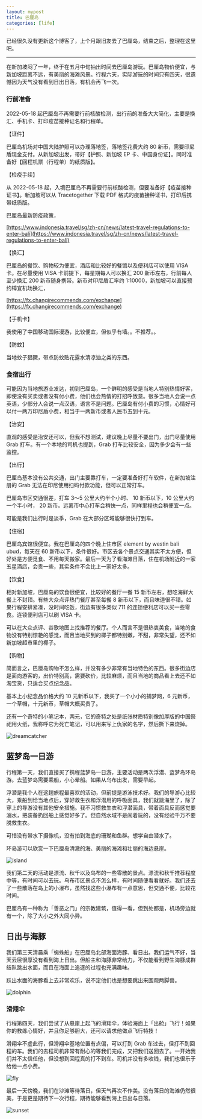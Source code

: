```yaml
---
layout: mypost
title: 巴厘岛
categories: [life]
---
```


已经很久没有更新这个博客了，上个月跟旧友去了巴厘岛，结束之后，整理在这里吧。

----

在新加坡闷了一年，终于在五月中旬抽出时间去巴厘岛游玩。巴厘岛物价便宜，与新加坡距离不远，有美丽的海滩风景。行程六天，实际游玩的时间只有四天，很遗憾因为天气没有看到日出日落，有机会再飞一次。

### 行前准备

2022-05-18 起巴厘岛不再需要行前核酸检测，出行前的准备大大简化，主要是换汇、手机卡、打印疫苗接种证名和行程单。

【证件】

巴厘岛机场对中国大陆护照可以办理落地签，落地签花费大约 80 新币，需要印尼盾现金支付。从新加坡出发，带好【护照、新加坡 EP 卡、中国身份证】。同时准备好【回程机票（行程单）的纸质版】。

【检疫手续】

从 2022-05-18 起，入境巴厘岛不再需要行前核酸检测，但要准备好【疫苗接种证书】。新加坡可以从 Tracetogether 下载 PDF 格式的疫苗接种证书，打印后携带纸质版。

巴厘岛最新防疫政策，

[https://www.indonesia.travel/sg/zh-cn/news/latest-travel-regulations-to-enter-bali](https://www.indonesia.travel/sg/zh-cn/news/latest-travel-regulations-to-enter-bali)

【换汇】

巴厘岛的餐饮、购物较为便宜，酒店和比较好的餐馆以及便利店可以使用 VISA 卡。在尽量使用 VISA 卡前提下，每星期每人可以换汇 200 新币左右，行前每人至少换汇 200 新币随身携带。新币对印尼盾汇率约 1:10000，新加坡可以直接预约樟宜机场换汇，

[https://fx.changirecommends.com/exchange](https://fx.changirecommends.com/exchange)

【手机卡】

我使用了中国移动国际漫游，比较便宜，但似乎有墙。。不推荐。。

【防蚊】

当地蚊子猖獗，带点防蚊贴花露水清凉油之类的东西。

### 食宿出行

可能因为当地旅游业发达，初到巴厘岛，一个鲜明的感受是当地人特别热情好客，即使没有买卖或者没有付小费，他们也会热情的打招呼致意。很多当地人会说一点英语，少部分人会说一点汉语，语言不是问题。巴厘岛有付小费的习惯，心情好可以付一两万印尼盾小费，相当于一两新币或者人民币五到十元。

【治安】

直观的感受是治安还可以，但我不想测试，建议晚上尽量不要出门，出门尽量使用 Grab 打车。有一个本地的司机也提到，Grab 打车比较安全，因为多少会有一些监控。

【出行】

巴厘岛基本没有公共交通，出门主要靠打车，一定要准备好打车软件，在新加坡注册的 Grab 无法在印尼使用扫码付款功能，但可以正常打车。

巴厘岛市区交通很差，打车 3～5 公里大约半个小时、 10 新币以下，10 公里大约一个半小时， 20 新币。远离市中心打车会稍快一点，同样里程也会稍便宜一点。

可能是我们出行时是淡季，Grab 在大部分区域能够很快打到车。

【住宿】

巴厘岛宾馆很便宜。我在巴厘岛的四个晚上住市区 element by westin bali ubud，每天在 60 新币以下，条件很好。市区去各个景点交通其实不太方便，但好处是方便觅食、不用每天搬家。最后一天为了看海滩日落，住在机场附近的一家五星酒店，会贵一些，其实条件不会比上一家好太多。

【饮食】

相对新加坡，巴厘岛的饮食很便宜，比较好的餐厅一餐 15 新币左右，想吃海鲜大餐上不封顶。有些大众点评热门餐厅甚至每餐 8 新币以下，而且味道很不错。如果行程安排紧凑，没时间吃饭，街边有很多类似 711 的连锁便利店可以买一些零食。连锁便利店可以刷 VISA 卡。

可以在大众点评、谷歌地图上找推荐的餐厅。个人而言不是很热衷美食，当地的食物没有特别惊艳的感觉，而且当地买到的椰子都特别嫩，不甜，非常失望，还不如新加坡超市里的椰子。

【购物】

简而言之，巴厘岛购物不怎么样，并没有多少非常有当地特色的东西。很多街边店是面向游客的，出价特别高，需要砍价，比较麻烦，而且当地的商品看上去还不如淘宝货，只适合买点纪念品。

基本上小纪念品价格大约 10 元新币以下，我买了一个小小的捕梦网，6 元新币，一个草帽，十元新币，草帽大概买贵了。

还有一个奇特的小笔记本，两元，它的奇特之处是纸张材质特别像加厚版的中国祭祀用火纸，我称呼它为死亡笔记，可以用来写上仇家的名字，然后撕下来烧掉。

![dreamcatcher](../../posts/2022-life/dreamcatcher.jpeg)

## 蓝梦岛一日游

行程第一天，我们直接买了携程蓝梦岛一日游，主要活动是两次浮潜、蓝梦岛环岛游。去蓝梦岛需要乘船，小心晕船。如果从乌布出发，需要早起。

浮潜是我个人在这趟旅程最喜欢的活动，但前提是游泳技术好。我们的导游心比较大，乘船到恰当地点后，穿好救生衣和浮潜用的呼吸面具，我们就跳海里了，除了穿上的导游没有其他安全措施。我不习惯救生衣和浮潜面具，带着面具反而感觉要溺水，把装备扔回船上感觉好多了。但自然水域不是闹着玩的，没有经验千万不要脱救生衣。

可惜没有带水下摄像机，没有拍到海底的珊瑚和鱼群。想学自由潜水了。

环岛游可以欣赏一下巴厘岛清澈的海、美丽的海滩和壮丽的海边悬崖。

![island](../../posts/2022-life/island.jpeg)

我们第二天的活动是漂流、秋千以及乌布的一些零散的景点。漂流和秋千推荐程度中等，有时间可以去玩。乌布市区景点不怎么样，有时间随便看看就好。我们还去了一些散落在岛上的小瀑布，虽然找这些小瀑布有一点意思，但交通不便，比较花时间。

巴厘岛有一种称为「善恶之门」的宗教建筑，值得一看，但到处都是，机场旁边就有一个，除了大小之外大同小异。

## 日出与海豚

我们第三天清晨乘「蜘蛛船」在巴厘岛北部海面海豚、看日出。我们运气不好，当天云层很厚没有看到海上日出。但船主和海豚非常给力，不仅能看到野生海豚成群结队跳出水面，而且在海面上追逐的过程也充满趣味。

跃出水面的海豚看上去非常欢乐，说不定他们也是想要跳出来围观两脚兽。

![dolphin](../../posts/2022-life/dolphin.jpeg)

### 滑翔伞

行程第四天，我们尝试了从悬崖上起飞的滑翔伞，体验海面上「出舱」飞行！如果你的教练心情好，并且你足够胆大，还可以请求他做点飞行特技！

滑翔伞不虚此行，但滑翔伞基地位置有点偏，可以打到 Grab 车过去，但打不到回程的车。我们的去程司机非常有耐心的等我们完成，又把我们送回去了。一开始我们并不太信任他，但没想到回程真的打不到车。司机并没有多收钱，我们也很乐于给他一点小费。

![fly](../../posts/2022-life/fly.jpeg)

最后一天傍晚，我们在沙滩等待落日，但天气再次不作美。没有落日的海滩仍然很美，于是更是期待下一次行程，期待能够看到海上日出与日落。

![sunset](../../posts/2022-life/sunset.jpeg)
